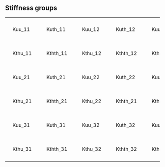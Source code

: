 
## Stiffness groups

|        |        |        |        |        |        |        |        |        |        |        |        |        |        |        |        |        |        |        |        |
|--------|--------|--------|--------|--------|--------|--------|--------|--------|--------|--------|--------|--------|--------|--------|--------|--------|--------|--------|--------|
|        |        |        |        |        |        |        |        |        |        |        |        |        |        |        |        |        |        |        |U1x     |
|        |Kuu_11  |        |        |Kuth_11 |        |        |Kuu_12  |        |        |Kuth_12 |        |        |Kuu_13  |        |        |Kuth_13 |        |        |U1y     |
|        |        |        |        |        |        |        |        |        |        |        |        |        |        |        |        |        |        |        |U1z     |
|        |        |        |        |        |        |        |        |        |        |        |        |        |        |        |        |        |        |        |Th1x    |
|        |Kthu_11 |        |        |Kthth_11|        |        |Kthu_12 |        |        |Kthth_12|        |        |Kthu_13 |        |        |Kthth_13|        |        |Th1y    |
|        |        |        |        |        |        |        |        |        |        |        |        |        |        |        |        |        |        |        |Th1z    |
|        |        |        |        |        |        |        |        |        |        |        |        |        |        |        |        |        |        |        |U2x     |
|        |Kuu_21  |        |        |Kuth_21 |        |        |Kuu_22  |        |        |Kuth_22 |        |        |Kuu_23  |        |        |Kuth_23 |        |        |U2y     |
|        |        |        |        |        |        |        |        |        |        |        |        |        |        |        |        |        |        |        |U2z     |
|        |        |        |        |        |        |        |        |        |        |        |        |        |        |        |        |        |        |        |Th2x    |
|        |Kthu_21 |        |        |Kthth_21|        |        |Kthu_22 |        |        |Kthth_21|        |        |Kthu_23 |        |        |Kthth_23|        |        |Th2y    |
|        |        |        |        |        |        |        |        |        |        |        |        |        |        |        |        |        |        |        |Th2z    |
|        |        |        |        |        |        |        |        |        |        |        |        |        |        |        |        |        |        |        |U3x     |
|        |Kuu_31  |        |        |Kuth_31 |        |        |Kuu_32  |        |        |Kuth_32 |        |        |Kuu_33  |        |        |Kuth_33 |        |        |U3y     |
|        |        |        |        |        |        |        |        |        |        |        |        |        |        |        |        |        |        |        |U3z     |
|        |        |        |        |        |        |        |        |        |        |        |        |        |        |        |        |        |        |        |Th3x    |
|        |Kthu_31 |        |        |Kthth_31|        |        |Kthu_32 |        |        |Kthth_32|        |        |Kthu_33 |        |        |Kthth_33|        |        |Th3y    |
|        |        |        |        |        |        |        |        |        |        |        |        |        |        |        |        |        |        |        |Th3z    |

